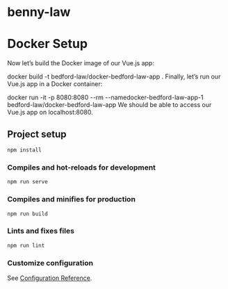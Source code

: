 # benny-law

# Docker Setup
Now let’s build the Docker image of our Vue.js app:

docker build -t bedford-law/docker-bedford-law-app .
Finally, let’s run our Vue.js app in a Docker container:

docker run -it -p 8080:8080 --rm --namedocker-bedford-law-app-1 bedford-law/docker-bedford-law-app
We should be able to access our Vue.js app on localhost:8080.


## Project setup
```
npm install
```

### Compiles and hot-reloads for development
```
npm run serve
```

### Compiles and minifies for production
```
npm run build
```

### Lints and fixes files
```
npm run lint
```

### Customize configuration
See [Configuration Reference](https://cli.vuejs.org/config/).



